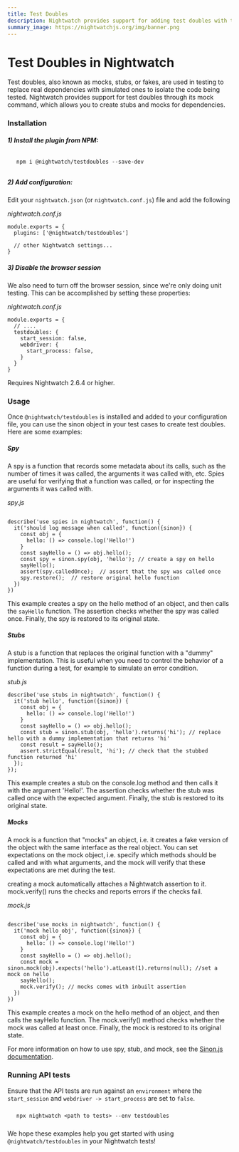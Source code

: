 ```yaml
---
title: Test Doubles
description: Nightwatch provides support for adding test doubles with the official test doubles plugin, build on top of sinonjs.
summary_image: https://nightwatchjs.org/img/banner.png
---
```


<div class="page-header"><h1>Test Doubles in Nightwatch</h1></div>

 Test doubles, also known as mocks, stubs, or fakes, are used in testing to replace real dependencies with simulated ones to isolate the code being tested.
 Nightwatch provides support for test doubles through its mock command, which allows you to create stubs and mocks for dependencies.

### Installation

##### 1) Install the plugin from NPM:


<pre style="max-width: 800px; border-radius: 10px; padding: 10px 20px"><code class="language-bash">npm i @nightwatch/testdoubles --save-dev</code></pre>

##### 2) Add configuration:
Edit your `nightwatch.json` (or `nightwatch.conf.js`) file and add the following
<div class="sample-test"><i>nightwatch.conf.js</i>

<pre class="line-numbers"><code class="language-javascript">module.exports = {
  plugins: ['@nightwatch/testdoubles']

  // other Nightwatch settings...
}
</code></pre></div>
 


##### 3) Disable the browser session

We also need to turn off the browser session, since we're only doing unit testing. This can be accomplished by setting these properties:

<div class="sample-test">
<i>nightwatch.conf.js</i><pre class="line-numbers"><code class="language-javascript">module.exports = {
  // ....
  testdoubles: {
    start_session: false,
    webdriver: {
      start_process: false,
    }
  }
}
</code></pre></div>

<p class="alert alert-info">Requires Nightwatch 2.6.4 or higher.</p>

### Usage

Once `@nightwatch/testdoubles` is installed and added to your configuration file, you can use the sinon object in your test cases to create test doubles. Here are some examples:

##### Spy
A spy is a function that records some metadata about its calls, such as the number of times it was called, the arguments it was called with, etc. Spies are useful for verifying that a function was called, or for inspecting the arguments it was called with.

<div class="sample-test">
<i>spy.js</i><pre class="line-numbers"><code class="language-javascript">
describe('use spies in nightwatch', function() {
  it('should log message when called', function({sinon}) {
    const obj = {
      hello: () => console.log('Hello!')
    }
    const sayHello = () => obj.hello(); 
    const spy = sinon.spy(obj, 'hello'); // create a spy on hello
    sayHello();
    assert(spy.calledOnce);  // assert that the spy was called once
    spy.restore();  // restore original hello function
  })
})
</code></pre></div>

This example creates a spy on the hello method of an object, and then calls the `sayHello` function. The assertion checks whether the spy was called once. Finally, the spy is restored to its original state.

##### Stubs
A stub is a function that replaces the original function with a "dummy" implementation. This is useful when you need to control the behavior of a function during a test, for example to simulate an error condition.


<div class="sample-test">
<i>stub.js</i><pre class="line-numbers"><code class="language-javascript">describe('use stubs in nightwatch', function() {
  it('stub hello', function({sinon}) {
    const obj = {
      hello: () => console.log('Hello!')
    }
    const sayHello = () => obj.hello();
    const stub = sinon.stub(obj, 'hello').returns('hi'); // replace hello with a dummy implementation that returns 'hi'
    const result = sayHello();
    assert.strictEqual(result, 'hi'); // check that the stubbed function returned 'hi'
  });
});
</code></pre></div>


This example creates a stub on the console.log method and then calls it with the argument 'Hello!'. The assertion checks whether the stub was called once with the expected argument. Finally, the stub is restored to its original state.

##### Mocks
A mock is a function that "mocks" an object, i.e. it creates a fake version of the object with the same interface as the real object. You can set expectations on the mock object, i.e. specify which methods should be called and with what arguments, and the mock will verify that these expectations are met during the test.


<p class="alert alert-info">creating a mock automatically attaches a Nightwatch assertion to it. mock.verify() runs the checks and reports errors if the checks fail.</p>


<div class="sample-test">
<i>mock.js</i><pre class="line-numbers"><code class="language-javascript">
describe('use mocks in nightwatch', function() {
  it('mock hello obj', function({sinon}) {
    const obj = {
      hello: () => console.log('Hello!')
    }
    const sayHello = () => obj.hello();
    const mock = sinon.mock(obj).expects('hello').atLeast(1).returns(null); //set a mock on hello
    sayHello();
    mock.verify(); // mocks comes with inbuilt assertion 
  })
})
</code></pre></div>

This example creates a mock on the hello method of an object, and then calls the sayHello function. The mock.verify() method checks whether the mock was called at least once. Finally, the mock is restored to its original state.

For more information on how to use spy, stub, and mock, see the [Sinon.js documentation](https://sinonjs.org/releases/latest/). 


### Running API tests

Ensure that the API tests are run against an `environment` where the `start_session` and `webdriver -> start_process` are set to `false`.

<pre style="max-width: 800px; border-radius: 10px; padding: 10px 20px"><code class="language-bash">npx nightwatch &#60;path to tests&#62; --env testdoubles</code></pre>

We hope these examples help you get started with using `@nightwatch/testdoubles` in your Nightwatch tests!